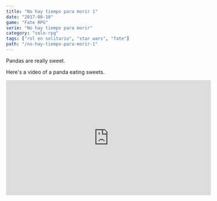 ```yaml
---
title: "No hay tiempo para morir 1"
date: "2017-08-10"
game: "Fate RPG"
serie: "No hay tiempo para morir"
category: "solo-rpg"
tags: ["rol en solitario", "star wars", "fate"]
path: "/no-hay-tiempo-para-morir-1"
---
```


Pandas are really sweet.

Here's a video of a panda eating sweets.

<iframe width="560" height="315" src="https://www.youtube.com/embed/4n0xNbfJLR8" frameborder="0" allowfullscreen></iframe>